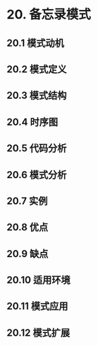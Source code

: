 # 20. 备忘录模式

## 20.1 模式动机

## 20.2 模式定义

## 20.3 模式结构

## 20.4 时序图

## 20.5 代码分析

## 20.6 模式分析

## 20.7 实例

## 20.8 优点

## 20.9 缺点

## 20.10 适用环境

## 20.11 模式应用

## 20.12 模式扩展
